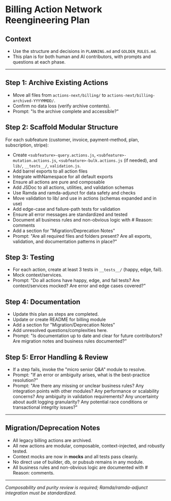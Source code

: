 # Billing Action Network Reengineering Plan

## Context

- Use the structure and decisions in `PLANNING.md` and `GOLDEN_RULES.md`.
- This plan is for both human and AI contributors, with prompts and questions at each phase.

---

## Step 1: Archive Existing Actions

- Move all files from `actions-next/billing/` to `actions-next/billing-archived-YYYYMMDD/`.
- Confirm no data loss (verify archive contents).
- Prompt: "Is the archive complete and accessible?"

## Step 2: Scaffold Modular Structure

For each subfeature (customer, invoice, payment-method, plan, subscription, stripe):

- Create `<subfeature>-query.actions.js`, `<subfeature>-mutation.actions.js`, `<subfeature>-bulk.actions.js` (if needed), and `lib/`, `__tests__/`, `validation.js`.
- Add barrel exports to all action files
- Integrate withNamespace for all default exports
- Ensure all actions are pure and composable
- Add JSDoc to all actions, utilities, and validation schemas
- Use Ramda and ramda-adjunct for data safety and checks
- Move validation to lib/ and use in actions (schemas expanded and in use)
- Add edge-case and failure-path tests for validation
- Ensure all error messages are standardized and tested
- Document all business rules and non-obvious logic with # Reason: comments
- Add a section for "Migration/Deprecation Notes"
- Prompt: "Are all required files and folders present? Are all exports, validation, and documentation patterns in place?"

## Step 3: Testing

- For each action, create at least 3 tests in `__tests__/` (happy, edge, fail).
- Mock context/services.
- Prompt: "Do all actions have happy, edge, and fail tests? Are context/services mocked? Are error and edge cases covered?"

## Step 4: Documentation

- Update this plan as steps are completed.
- Update or create README for billing module
- Add a section for "Migration/Deprecation Notes"
- Add unresolved questions/complexities here.
- Prompt: "Is documentation up to date and clear for future contributors? Are migration notes and business rules documented?"

## Step 5: Error Handling & Review

- If a step fails, invoke the "micro senior Q&A" module to resolve.
- Prompt: "If an error or ambiguity arises, what is the best-practice resolution?"
- Prompt: "Are there any missing or unclear business rules? Any integration points with other modules? Any performance or scalability concerns? Any ambiguity in validation requirements? Any uncertainty about audit logging granularity? Any potential race conditions or transactional integrity issues?"

---

## Migration/Deprecation Notes

- All legacy billing actions are archived.
- All new actions are modular, composable, context-injected, and robustly tested.
- Context mocks are now in __mocks__ and all tests pass cleanly.
- No direct use of builder, db, or pubsub remains in any module.
- All business rules and non-obvious logic are documented with # Reason: comments.

---

_Composability and purity review is required; Ramda/ramda-adjunct integration must be standardized._ 